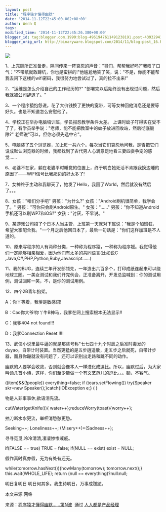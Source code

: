```yaml
---
layout: post
title: "程序猿才懂得幽默"
date: '2014-11-12T22:45:00.002+08:00'
author: Wenh Q
tags:
modified_time: '2014-11-12T22:45:26.380+08:00'
blogger_id: tag:blogger.com,1999:blog-4961947611491238191.post-4393294118424197630
blogger_orig_url: http://binaryware.blogspot.com/2014/11/blog-post_16.html
---
```


![](https://images-blogger-opensocial.googleusercontent.com/gadgets/proxy?url=http%3A%2F%2Fimage.woshipm.com%2Fwp-files%2F2014%2F11%2F6191f44b15e8664cbeafb18e712c986b.jpg&container=blogger&gadget=a&rewriteMime=image%2F*)

1、上完厕所正准备走，隔间传来一阵哀怨的声音："哥们，帮帮我好吗?"我叹了口气："不带纸就敢蹲坑，你也是蛮拼的!"他尴尬地笑了笑，说："不是，你能不能帮我去问下这楼的wifi密码，我很努力地尝试过了，真的拉不出来!"

2、"运维是怎么介绍自己的工作经历的?"
"部署完以后始终没有出现过问题，然后我就被公司辞退了。"

3、一个程序猿抱怨说，花了大价钱换了更快的宽带，可等女神回他消息还是要等好久。也是不知道怎么安慰他了。

4、学校正在举办电脑培训班，学员报怨教学条件太差。
上课时蚊子叮得实在受不了了，有学员举手说："老师，能不能把教室中的蚊子放进回收站，然后彻底删除?"
老师说"可以，但你必须先选中它"。

5、电脑装了五个浏览器，加上IE一共六个。每次当它们哀怨地问我，是否把它们设成默认浏览器的时候，我都找到了古代男人心满意足地看三妻四妾争宠的感觉……

6、老婆不在家，躺在老婆平时睡觉的位置上，终于明白她死活不肯跟我换边睡的原因了——WIFI信号比我那边的好太多了!

7、女神终于主动和我聊天了，她发了Hello，我回了World，然后就没有然后了。。。

8、女孩："咱们分手吧" 男孩："为什么?"
女孩："Android刷机很简单，我学会了。" 男孩："可你只会刷Android原生。"
女孩："……" 男孩："你不知道Android手机还可以刷WP7和iOS?"
女孩："讨厌，不早说。"

9、某游戏公司招了个日本人当主管，上班第一天就对下属说："我是个加班狂，希望大家配合我。"一个月之后他回日本了，最后一句话是："你们这样加班是不人道的。

10、原来写程序的人有两种分类，一种称为程序猿，一种称为程序媛。我觉得他们一定能够相亲相爱，因为他们有太多的共同语言(比如说C
,Java,C#,PHP,Python,Ruby,Javascript……)

11、我的BUG，连续三年开发部领先，一年造出六百多个，打印成纸连起来可以绕地球三圈。一美女测试和我们开完例会，正准备离开，开发总监喊到：你的测试用例，测试回眸一笑，不，是你的测试用例。

12、四个2B青年掐架。

A：你丫等着，我爹是敏感词!

B：Cao你大爷!你丫牛B神马，我爹在网上搜索根本无法显示!!

C：我爹404 not found!!!

D：我爹Connection Reset !!!!

13、武侠小说里最牛逼的就是那些号称"七七四十九个时辰之后准时毒发的duyao，自带计时装置。当然更猛的是五步逍遥散，走五步之后就死，自带计步器，而且你蹦就没有问题了，还可以识别出走路和跳不同的动作。

幽默的人要学会收敛，否则就会像本人一样进化成逗比。所以，幽默过后，为大家吟诵几首小诗，这样，你们至少能做一个有文艺范儿的逗比。。。额，不客气。

((item)&&(!people)) everything=false; if (tears.setFlowing())
try{Speaker skr=new Speaker();}catch{IOException e;} ( )

物是人非事事休,欲语泪先流。

cutWater(getKnife()){ water++};reduceWorry(toast){worry++};

抽刀断水水更流，举杯消愁愁更愁。

Seeking++; Loneliness++; (Misery++)+(Sadness++);

寻寻觅觅,冷冷清清,凄凄惨惨戚戚。

if(FALSE == true) TRUE = false; if(NULL == exist) exist = NULL;

假作真时真亦假，无为有处有还无。

while(tomorrow.hasNext()){howMany(tomorrow); tomorrow.next();}
this.wait(WHOLE_LIFE); return (null == everything)?null:null;

明日复明日 明日何其多。我生待明日，万事成蹉跎。

本文来源 网络

来源：[程序猿才懂得幽默……第N波](http://www.woshipm.com/it/117658.html)  通过 [人人都是产品经理](http://www.woshipm.com/)
